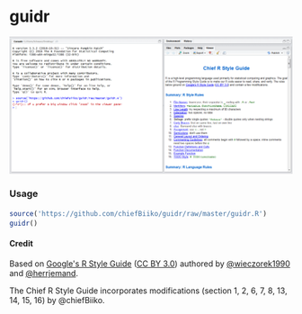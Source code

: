 # guidr 

![screenshot of guidr](https://github.com/chiefBiiko/guidr/blob/master/guidr.PNG)

### Usage

```r
source('https://github.com/chiefBiiko/guidr/raw/master/guidr.R')
guidr()
```

#### Credit

Based on [Google's R Style Guide](https://google.github.io/styleguide/Rguide.xml) ([CC BY 3.0](https://creativecommons.org/licenses/by/3.0/legalcode)) authored by [@wieczorek1990](https://github.com/wieczorek1990) and [@herrjemand](https://github.com/herrjemand).

The Chief R Style Guide incorporates modifications (section 1, 2, 6, 7, 8, 13, 14, 15, 16) by @chiefBiiko.